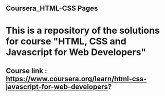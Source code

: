## Coursera_HTML-CSS Pages
# This is a repository of the solutions for course "HTML, CSS and Javascript for Web Developers"
## Course link : https://www.coursera.org/learn/html-css-javascript-for-web-developers?
